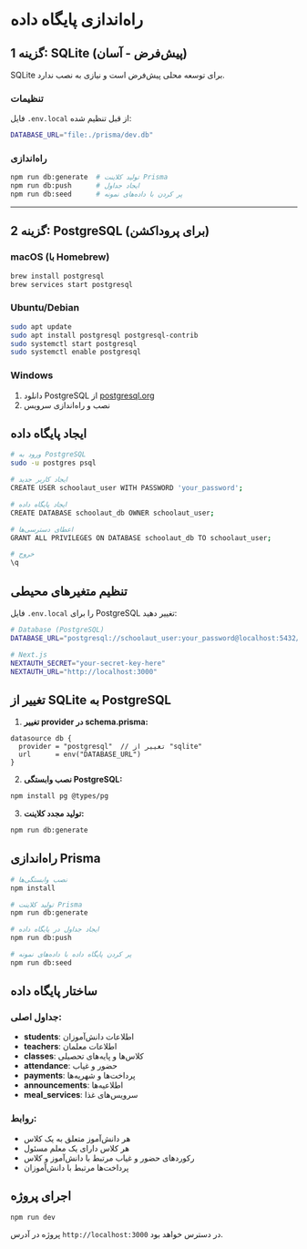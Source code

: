 # راه‌اندازی پایگاه داده

## گزینه 1: SQLite (پیش‌فرض - آسان)

SQLite برای توسعه محلی پیش‌فرض است و نیازی به نصب ندارد.

### تنظیمات
فایل `.env.local` از قبل تنظیم شده:
```bash
DATABASE_URL="file:./prisma/dev.db"
```

### راه‌اندازی
```bash
npm run db:generate  # تولید کلاینت Prisma
npm run db:push      # ایجاد جداول
npm run db:seed      # پر کردن با داده‌های نمونه
```

---

## گزینه 2: PostgreSQL (برای پروداکشن)

### macOS (با Homebrew)
```bash
brew install postgresql
brew services start postgresql
```

### Ubuntu/Debian
```bash
sudo apt update
sudo apt install postgresql postgresql-contrib
sudo systemctl start postgresql
sudo systemctl enable postgresql
```

### Windows
1. دانلود PostgreSQL از [postgresql.org](https://www.postgresql.org/download/windows/)
2. نصب و راه‌اندازی سرویس

## ایجاد پایگاه داده

```bash
# ورود به PostgreSQL
sudo -u postgres psql

# ایجاد کاربر جدید
CREATE USER schoolaut_user WITH PASSWORD 'your_password';

# ایجاد پایگاه داده
CREATE DATABASE schoolaut_db OWNER schoolaut_user;

# اعطای دسترسی‌ها
GRANT ALL PRIVILEGES ON DATABASE schoolaut_db TO schoolaut_user;

# خروج
\q
```

## تنظیم متغیرهای محیطی

فایل `.env.local` را برای PostgreSQL تغییر دهید:

```bash
# Database (PostgreSQL)
DATABASE_URL="postgresql://schoolaut_user:your_password@localhost:5432/schoolaut_db?schema=public"

# Next.js
NEXTAUTH_SECRET="your-secret-key-here"
NEXTAUTH_URL="http://localhost:3000"
```

## تغییر از SQLite به PostgreSQL

1. **تغییر provider در schema.prisma:**
```prisma
datasource db {
  provider = "postgresql"  // تغییر از "sqlite"
  url      = env("DATABASE_URL")
}
```

2. **نصب وابستگی PostgreSQL:**
```bash
npm install pg @types/pg
```

3. **تولید مجدد کلاینت:**
```bash
npm run db:generate
```

## راه‌اندازی Prisma

```bash
# نصب وابستگی‌ها
npm install

# تولید کلاینت Prisma
npm run db:generate

# ایجاد جداول در پایگاه داده
npm run db:push

# پر کردن پایگاه داده با داده‌های نمونه
npm run db:seed
```

## ساختار پایگاه داده

### جداول اصلی:

- **students**: اطلاعات دانش‌آموزان
- **teachers**: اطلاعات معلمان  
- **classes**: کلاس‌ها و پایه‌های تحصیلی
- **attendance**: حضور و غیاب
- **payments**: پرداخت‌ها و شهریه‌ها
- **announcements**: اطلاعیه‌ها
- **meal_services**: سرویس‌های غذا

### روابط:
- هر دانش‌آموز متعلق به یک کلاس
- هر کلاس دارای یک معلم مسئول
- رکوردهای حضور و غیاب مرتبط با دانش‌آموز و کلاس
- پرداخت‌ها مرتبط با دانش‌آموزان

## اجرای پروژه

```bash
npm run dev
```

پروژه در آدرس `http://localhost:3000` در دسترس خواهد بود.

